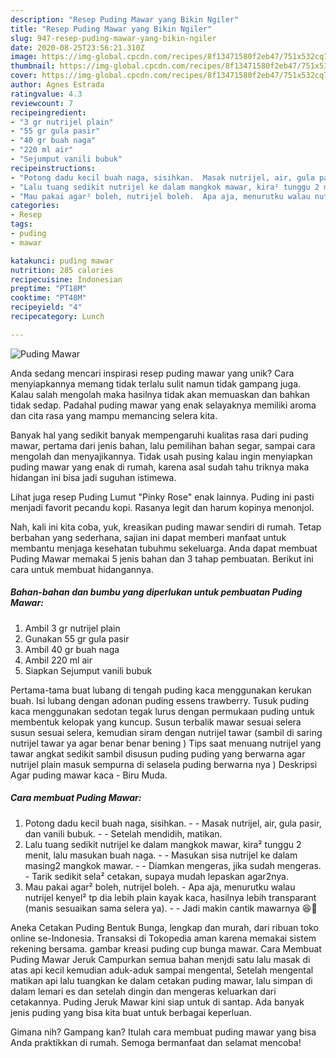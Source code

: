 ```yaml
---
description: "Resep Puding Mawar yang Bikin Ngiler"
title: "Resep Puding Mawar yang Bikin Ngiler"
slug: 947-resep-puding-mawar-yang-bikin-ngiler
date: 2020-08-25T23:56:21.310Z
image: https://img-global.cpcdn.com/recipes/8f13471580f2eb47/751x532cq70/puding-mawar-foto-resep-utama.jpg
thumbnail: https://img-global.cpcdn.com/recipes/8f13471580f2eb47/751x532cq70/puding-mawar-foto-resep-utama.jpg
cover: https://img-global.cpcdn.com/recipes/8f13471580f2eb47/751x532cq70/puding-mawar-foto-resep-utama.jpg
author: Agnes Estrada
ratingvalue: 4.3
reviewcount: 7
recipeingredient:
- "3 gr nutrijel plain"
- "55 gr gula pasir"
- "40 gr buah naga"
- "220 ml air"
- "Sejumput vanili bubuk"
recipeinstructions:
- "Potong dadu kecil buah naga, sisihkan.  Masak nutrijel, air, gula pasir, dan vanili bubuk.  Setelah mendidih, matikan."
- "Lalu tuang sedikit nutrijel ke dalam mangkok mawar, kira² tunggu 2 menit, lalu masukan buah naga.  Masukan sisa nutrijel ke dalam masing2 mangkok mawar.  Diamkan mengeras, jika sudah mengeras. Tarik sedikit sela² cetakan, supaya mudah lepaskan agar2nya."
- "Mau pakai agar² boleh, nutrijel boleh.  Apa aja, menurutku walau nutrijel kenyel² tp dia lebih plain kayak kaca, hasilnya lebih transparant (manis sesuaikan sama selera ya).   Jadi makin cantik mawarnya 😆🥰"
categories:
- Resep
tags:
- puding
- mawar

katakunci: puding mawar 
nutrition: 285 calories
recipecuisine: Indonesian
preptime: "PT18M"
cooktime: "PT48M"
recipeyield: "4"
recipecategory: Lunch

---
```



![Puding Mawar](https://img-global.cpcdn.com/recipes/8f13471580f2eb47/751x532cq70/puding-mawar-foto-resep-utama.jpg)

Anda sedang mencari inspirasi resep puding mawar yang unik? Cara menyiapkannya memang tidak terlalu sulit namun tidak gampang juga. Kalau salah mengolah maka hasilnya tidak akan memuaskan dan bahkan tidak sedap. Padahal puding mawar yang enak selayaknya memiliki aroma dan cita rasa yang mampu memancing selera kita.

Banyak hal yang sedikit banyak mempengaruhi kualitas rasa dari puding mawar, pertama dari jenis bahan, lalu pemilihan bahan segar, sampai cara mengolah dan menyajikannya. Tidak usah pusing kalau ingin menyiapkan puding mawar yang enak di rumah, karena asal sudah tahu triknya maka hidangan ini bisa jadi suguhan istimewa.

Lihat juga resep Puding Lumut &#34;Pinky Rose&#34; enak lainnya. Puding ini pasti menjadi favorit pecandu kopi. Rasanya legit dan harum kopinya menonjol.


Nah, kali ini kita coba, yuk, kreasikan puding mawar sendiri di rumah. Tetap berbahan yang sederhana, sajian ini dapat memberi manfaat untuk membantu menjaga kesehatan tubuhmu sekeluarga. Anda dapat membuat Puding Mawar memakai 5 jenis bahan dan 3 tahap pembuatan. Berikut ini cara untuk membuat hidangannya.

<!--inarticleads1-->

##### Bahan-bahan dan bumbu yang diperlukan untuk pembuatan Puding Mawar:

1. Ambil 3 gr nutrijel plain
1. Gunakan 55 gr gula pasir
1. Ambil 40 gr buah naga
1. Ambil 220 ml air
1. Siapkan Sejumput vanili bubuk


Pertama-tama buat lubang di tengah puding kaca menggunakan kerukan buah. Isi lubang dengan adonan puding essens trawberry. Tusuk puding kaca menggunakan sedotan tegak lurus dengan permukaan puding untuk membentuk kelopak yang kuncup. Susun terbalik mawar sesuai selera susun sesuai selera, kemudian siram dengan nutrijel tawar (sambil di saring nutrijel tawar ya agar benar benar bening ) Tips saat menuang nutrijel yang tawar angkat sedikit sambil disusun puding puding yang berwarna agar nutrijel plain masuk sempurna di selasela puding berwarna nya ) Deskripsi Agar puding mawar kaca - Biru Muda. 

<!--inarticleads2-->

##### Cara membuat Puding Mawar:

1. Potong dadu kecil buah naga, sisihkan. -  - Masak nutrijel, air, gula pasir, dan vanili bubuk. -  - Setelah mendidih, matikan.
1. Lalu tuang sedikit nutrijel ke dalam mangkok mawar, kira² tunggu 2 menit, lalu masukan buah naga. -  - Masukan sisa nutrijel ke dalam masing2 mangkok mawar. -  - Diamkan mengeras, jika sudah mengeras. - Tarik sedikit sela² cetakan, supaya mudah lepaskan agar2nya.
1. Mau pakai agar² boleh, nutrijel boleh.  - Apa aja, menurutku walau nutrijel kenyel² tp dia lebih plain kayak kaca, hasilnya lebih transparant (manis sesuaikan sama selera ya).  -  - Jadi makin cantik mawarnya 😆🥰


Aneka Cetakan Puding Bentuk Bunga, lengkap dan murah, dari ribuan toko online se-Indonesia. Transaksi di Tokopedia aman karena memakai sistem rekening bersama. gambar kreasi puding cup bunga mawar. Cara Membuat Puding Mawar Jeruk Campurkan semua bahan menjdi satu lalu masak di atas api kecil kemudian aduk-aduk sampai mengental, Setelah mengental matikan api lalu tuangkan ke dalam cetakan puding mawar, lalu simpan di dalam lemari es dan setelah dingin dan mengeras keluarkan dari cetakannya. Puding Jeruk Mawar kini siap untuk di santap. Ada banyak jenis puding yang bisa kita buat untuk berbagai keperluan. 

Gimana nih? Gampang kan? Itulah cara membuat puding mawar yang bisa Anda praktikkan di rumah. Semoga bermanfaat dan selamat mencoba!
